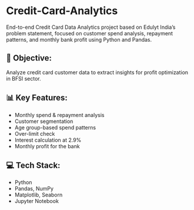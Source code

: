 # Credit-Card-Analytics
End-to-end Credit Card Data Analytics project based on Edulyt India’s problem statement, focused on customer spend analysis, repayment patterns, and monthly bank profit using Python and Pandas.

## 📌 Objective:
Analyze credit card customer data to extract insights for profit optimization in BFSI sector.

## 📊 Key Features:
- Monthly spend & repayment analysis
- Customer segmentation
- Age group-based spend patterns
- Over-limit check
- Interest calculation at 2.9%
- Monthly profit for the bank

## 💻 Tech Stack:
- Python
- Pandas, NumPy
- Matplotlib, Seaborn
- Jupyter Notebook
